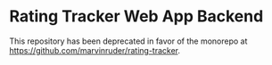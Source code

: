 # Rating Tracker Web App Backend

This repository has been deprecated in favor of the monorepo at https://github.com/marvinruder/rating-tracker.
